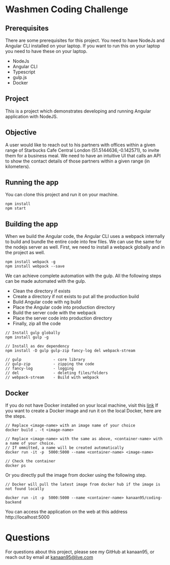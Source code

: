 # Washmen Coding Challenge

## Prerequisites
There are some prerequisites for this project. You need to have NodeJs and Angular CLI installed on your laptop. If you want to run this on your laptop you need to have these on your laptop.
- NodeJs
- Angular CLI
- Typescript
- gulp.js
- Docker

## Project
This is a project which demonstrates developing and running Angular application with NodeJS. 

## Objective
A user would like to reach out to his partners with offices within a given range of Starbucks Cafe Central London (51.5144636,-0.142571), to invite them for a business meal. We need to have an intuitive UI that calls an API to show the contact details of those partners within a given range (in kilometers). 

## Running the app
You can clone this project and run it on your machine.

    npm install
    npm start
    
## Building the app
When we build the Angular code, the Angular CLI uses a webpack internally to build and bundle the entire code into few files. We can use the same for the nodejs server as well.
First, we need to install a webpack globally and in the project as well.

    npm install webpack -g
    npm install webpack --save

We can achieve complete automation with the gulp. All the following steps can be made automated with the gulp.

- Clean the directory if exists
- Create a directory if not exists to put all the production build
- Build Angular code with ng build
- Place the Angular code into production directory
- Build the server code with the webpack
- Place the server code into production directory
- Finally, zip all the code

```
// Install gulp globally
npm install gulp -g

// Install as dev dependency
npm install -D gulp gulp-zip fancy-log del webpack-stream 

// gulp              - core library
// gulp-zip          - zipping the code
// fancy-log         - logging
// del               - deleting files/folders
// webpack-stream    - Build with webpack
```
## Docker
If you do not have Docker installed on your local machine, visit this [link](https://docs.docker.com/get-docker/)
If you want to create a Docker image and run it on the local Docker, here are the steps.

```
// Replace <image-name> with an image name of your choice
docker build . -t <image-name>

// Replace <image-name> with the same as above, <container-name> with a name of your choice. 
// If ommitted, a name will be created automatically
docker run -it -p  5000:5000 --name <container-name> <image-name>

// Check the container
docker ps
```

Or you directly pull the image from docker using the following step.


```
// Docker will pull the latest image from docker hub if the image is not found locally

docker run -it -p  5000:5000 --name <container-name> kanaan95/coding-backend
```
You can access the application on the web at this address http://localhost:5000

# Questions

For questions about this project, please see my GitHub at kanaan95, or reach out by email at kanaan95@live.com
